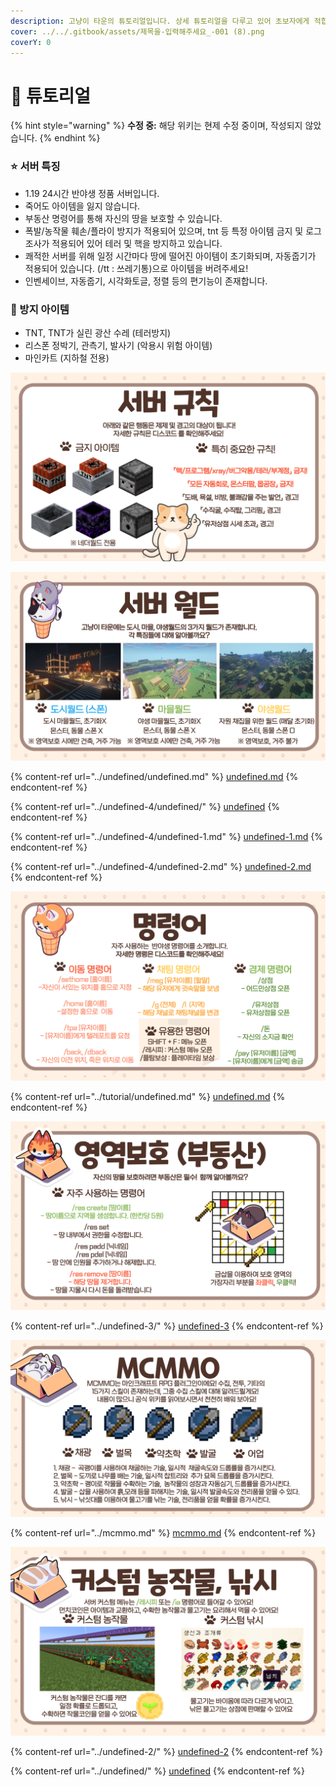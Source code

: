 ```yaml
---
description: 고냥이 타운의 튜토리얼입니다. 상세 튜토리얼을 다루고 있어 초보자에게 적합합니다.
cover: ../../.gitbook/assets/제목을-입력해주세요_-001 (8).png
coverY: 0
---
```


# 🌟 튜토리얼

{% hint style="warning" %}
**수정 중:** 해당 위키는 현제 수정 중이며, 작성되지 않았습니다.
{% endhint %}

### ⭐ 서버 특징&#x20;

* 1.19 24시간 반야생 정품 서버입니다.&#x20;
* 죽어도 아이템을 잃지 않습니다.
* 부동산 명령어를 통해 자신의 땅을 보호할 수 있습니다.&#x20;
* 폭발/농작물 훼손/플라이 방지가 적용되어 있으며, tnt 등 특정 아이템 금지 및 로그조사가 적용되어 있어 테러 및 핵을 방지하고 있습니다.&#x20;
* 쾌적한 서버를 위해 일정 시간마다 땅에 떨어진 아이템이 초기화되며, 자동줍기가 적용되어 있습니다. (/tt : 쓰레기통)으로 아이템을 버려주세요!
* 인벤세이브, 자동줍기, 시각화토글, 정렬 등의 편기능이 존재합니다.

### &#x20;🚫 방지 아이템

* TNT, TNT가 실린 광산 수레 (테러방지)
* 리스폰 정박기, 관측기, 발사기 (악용시 위험 아이템)
* 마인카트 (지하철 전용)&#x20;

![](<../../.gitbook/assets/005 (1).png>)

![](../../.gitbook/assets/006.png)

{% content-ref url="../undefined/undefined.md" %}
[undefined.md](../undefined/undefined.md)
{% endcontent-ref %}

{% content-ref url="../undefined-4/undefined/" %}
[undefined](../undefined-4/undefined/)
{% endcontent-ref %}

{% content-ref url="../undefined-4/undefined-1.md" %}
[undefined-1.md](../undefined-4/undefined-1.md)
{% endcontent-ref %}

{% content-ref url="../undefined-4/undefined-2.md" %}
[undefined-2.md](../undefined-4/undefined-2.md)
{% endcontent-ref %}

![](../../.gitbook/assets/007.png)

{% content-ref url="../tutorial/undefined.md" %}
[undefined.md](../tutorial/undefined.md)
{% endcontent-ref %}

![](<../../.gitbook/assets/008 (2).png>)

{% content-ref url="../undefined-3/" %}
[undefined-3](../undefined-3/)
{% endcontent-ref %}

![](../../.gitbook/assets/009.png)

{% content-ref url="../mcmmo.md" %}
[mcmmo.md](../mcmmo.md)
{% endcontent-ref %}

![](<../../.gitbook/assets/010 (1).png>)

{% content-ref url="../undefined-2/" %}
[undefined-2](../undefined-2/)
{% endcontent-ref %}

{% content-ref url="../undefined/" %}
[undefined](../undefined/)
{% endcontent-ref %}
